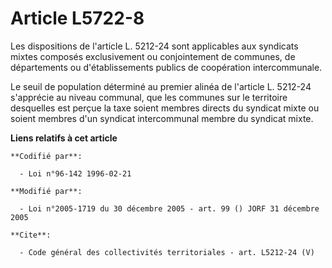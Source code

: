 # Article L5722-8

Les dispositions de l'article L. 5212-24 sont applicables aux syndicats mixtes composés exclusivement ou conjointement de
communes, de départements ou d'établissements publics de coopération intercommunale. 

Le seuil de population déterminé au premier alinéa de l'article L. 5212-24 s'apprécie au niveau communal, que les communes
sur le territoire desquelles est perçue la taxe soient membres directs du syndicat mixte ou soient membres d'un syndicat
intercommunal membre du syndicat mixte.

**Liens relatifs à cet article**

	**Codifié par**:

	  - Loi n°96-142 1996-02-21

	**Modifié par**:

	  - Loi n°2005-1719 du 30 décembre 2005 - art. 99 () JORF 31 décembre 2005

	**Cite**:

	  - Code général des collectivités territoriales - art. L5212-24 (V)
